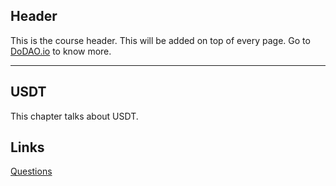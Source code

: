 ## Header
This is the course header. This will be added on top of every page. Go to [DoDAO.io](https://www.dodao.io) to know more.

---

## USDT
 
This chapter talks about USDT.


## Links




[Questions](./../../generated/questions/usdt.md)
